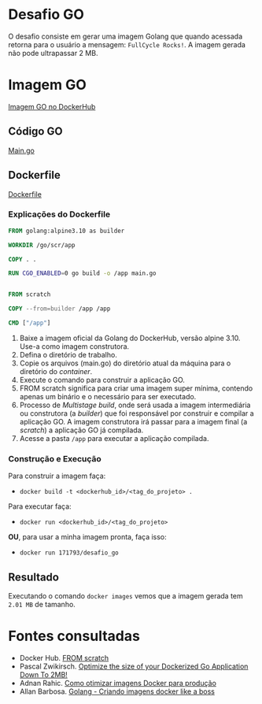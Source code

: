 # Desafio GO
O desafio consiste em gerar uma imagem Golang que quando acessada retorna para o usuário a mensagem: `FullCycle Rocks!`. A imagem gerada não pode ultrapassar 2 MB.

# Imagem GO
[Imagem GO no DockerHub](https://hub.docker.com/r/171793/desafio_go)

## Código GO
[Main.go](./main.go)

## Dockerfile
[Dockerfile](./Dockerfile)

### Explicações do Dockerfile
```Dockerfile
FROM golang:alpine3.10 as builder

WORKDIR /go/scr/app

COPY . .

RUN CGO_ENABLED=0 go build -o /app main.go


FROM scratch

COPY --from=builder /app /app

CMD ["/app"]
```

1. Baixe a imagem oficial da Golang do DockerHub, versão alpine 3.10. Use-a como imagem construtora.
2. Defina o diretório de trabalho.
3. Copie os arquivos (main.go) do diretório atual da máquina para o diretório do *container*.
4. Execute o comando para construir a aplicação GO.
5. FROM scratch significa para criar uma imagem super mínima, contendo apenas um binário e o necessário para ser executado.
6. Processo de *Multistage build*, onde será usada a imagem intermediária ou construtora (a *builder*) que foi responsável por construir e compilar a aplicação GO. A imagem construtora irá passar para a imagem final (a *scratch*) a aplicação GO já compilada.
7. Acesse a pasta `/app` para executar a aplicação compilada.

### Construção e Execução
Para construir a imagem faça:
- `docker build -t <dockerhub_id>/<tag_do_projeto> .`

Para executar faça:
- `docker run <dockerhub_id>/<tag_do_projeto>`

**OU**, para usar a minha imagem pronta, faça isso:
- `docker run 171793/desafio_go`

## Resultado
Executando o comando `docker images` vemos que a imagem gerada tem `2.01 MB` de tamanho.

# Fontes consultadas
- Docker Hub. [FROM scratch](https://hub.docker.com/_/scratch#:~:text=0%20(specifically%2C%20docker%2Fdocker,1%2Dlayer%20image%20instead).&text=You%20can%20use%20Docker's%20reserved,starting%20point%20for%20building%20containers.)
- Pascal Zwikirsch. [Optimize the size of your Dockerized Go Application Down To 2MB!](https://levelup.gitconnected.com/optimize-the-size-of-your-dockerized-go-application-down-to-2mb-7b826ecb062d)
- Adnan Rahic. [Como otimizar imagens Docker para produção](https://www.digitalocean.com/community/tutorials/como-otimizar-imagens-docker-para-producao-pt)
- Allan Barbosa. [Golang - Criando imagens docker like a boss](https://medium.com/allbarbos/golang-criando-imagens-docker-like-a-boss-563e48941203)